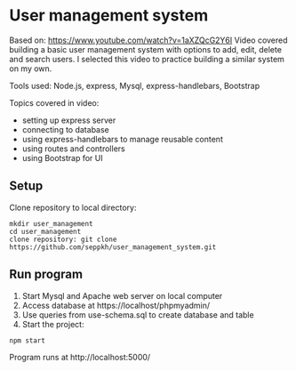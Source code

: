 # User management system

Based on: https://www.youtube.com/watch?v=1aXZQcG2Y6I
Video covered building a basic user management system with options to add, edit, delete and search users. I selected this video to practice building a similar system on my own.

Tools used: Node.js, express, Mysql, express-handlebars, Bootstrap

Topics covered in video:
- setting up express server
- connecting to database
- using express-handlebars to manage reusable content
- using routes and controllers
- using Bootstrap for UI

## Setup
Clone repository to local directory:
```
mkdir user_management
cd user_management
clone repository: git clone https://github.com/seppkh/user_management_system.git
```

## Run program
1. Start Mysql and Apache web server on local computer
2. Access database at https://localhost/phpmyadmin/
3. Use queries from use-schema.sql to create database and table
4. Start the project: 
```
npm start
```
Program runs at http://localhost:5000/